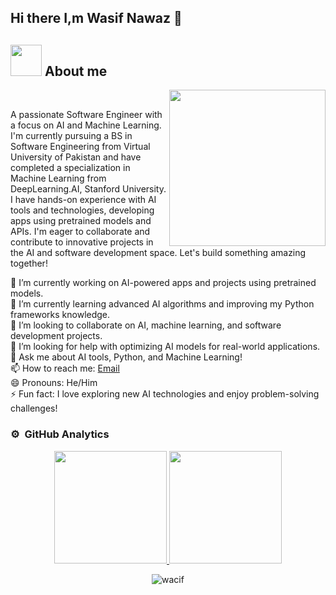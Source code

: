 ## Hi there I,m **Wasif Nawaz** 👋

## <picture><img src = "https://github.com/7oSkaaa/7oSkaaa/blob/main/Images/about_me.gif?raw=true" width = 50px></picture> **About me**

<picture> <img align="right" src="https://github.com/7oSkaaa/7oSkaaa/blob/main/Images/Right_Side.gif?raw=true" width = 250px></picture>

<br>

<p>A passionate Software Engineer with a focus on AI and Machine Learning. I'm currently pursuing a BS in Software Engineering from Virtual University of Pakistan and have completed a specialization in Machine Learning from DeepLearning.AI, Stanford University. I have hands-on experience with AI tools and technologies, developing apps using pretrained models and APIs. I'm eager to collaborate and contribute to innovative projects in the AI and software development space. Let's build something amazing together!</p>

🔭 I’m currently working on AI-powered apps and projects using pretrained models.  
🌱 I’m currently learning advanced AI algorithms and improving my Python frameworks knowledge.  
👯 I’m looking to collaborate on AI, machine learning, and software development projects.  
🤔 I’m looking for help with optimizing AI models for real-world applications.  
💬 Ask me about AI tools, Python, and Machine Learning!  
📫 How to reach me: [Email](nwasi1930@gmail.com)  
😄 Pronouns: He/Him  
⚡ Fun fact: I love exploring new AI technologies and enjoy problem-solving challenges!


### ⚙️ &nbsp;GitHub Analytics

<p align="center">
<a href="https://github.com/wacif">
  <img height="180em" src="https://github-readme-stats-eight-theta.vercel.app/api?username=wacif&show_icons=true&theme=dark&locale&include_all_commits=true&count_private=true"/>
  <img height="180em" src="https://github-readme-stats-eight-theta.vercel.app/api/top-langs/?username=wacif&layout=compact&langs_count=8&theme=dark&locale"/>
</a>
</p>
<p align="center"><img src="https://github-readme-streak-stats.herokuapp.com/?user=wacif&theme=dark" alt="wacif" /></p>
